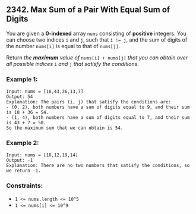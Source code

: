 ## 2342. Max Sum of a Pair With Equal Sum of Digits

You are given a **0-indexed** array ```nums``` consisting of **positive** integers. You can choose two indices ```i``` and ```j```, such that ```i != j```, and the sum of digits of the number ```nums[i]``` is equal to that of ```nums[j]```.

Return *the **maximum** value of* ```nums[i] + nums[j]``` *that you can obtain over all possible indices* ```i``` *and* ```j``` *that satisfy the conditions*.

### Example 1:
```
Input: nums = [18,43,36,13,7]
Output: 54
Explanation: The pairs (i, j) that satisfy the conditions are:
- (0, 2), both numbers have a sum of digits equal to 9, and their sum is 18 + 36 = 54.
- (1, 4), both numbers have a sum of digits equal to 7, and their sum is 43 + 7 = 50.
So the maximum sum that we can obtain is 54.
```
### Example 2:
```
Input: nums = [10,12,19,14]
Output: -1
Explanation: There are no two numbers that satisfy the conditions, so we return -1.
```

### Constraints:

* ```1 <= nums.length <= 10^5```
* ```1 <= nums[i] <= 10^9```